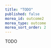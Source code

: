 ```yaml
---
title: "TODO"
published: false
morea_id: outcome2
morea_type: outcome
morea_sort_order: 2
---
```


TODO
